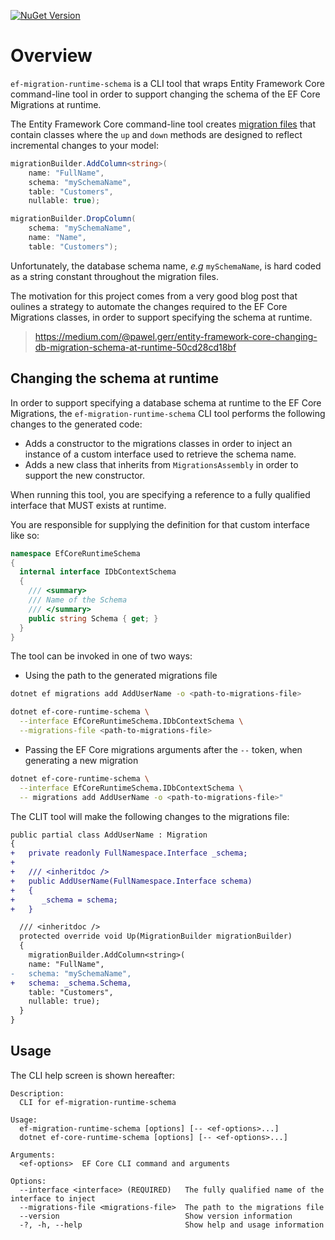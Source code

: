 [![NuGet Version](https://img.shields.io/nuget/v/ef-migration-runtime-schema)](https://www.nuget.org/packages/ef-migration-runtime-schema)

# Overview

`ef-migration-runtime-schema` is a CLI tool that wraps Entity Framework Core command-line tool in order to support changing the schema of the EF Core Migrations at runtime.

The Entity Framework Core command-line tool creates [migration files](https://learn.microsoft.com/en-us/ef/core/managing-schemas/migrations/managing?tabs=dotnet-core-cli#add-a-migration) that contain classes where the `up` and `down` methods are designed to reflect incremental changes to your model:

```c#
migrationBuilder.AddColumn<string>(
    name: "FullName",
    schema: "mySchemaName",
    table: "Customers",
    nullable: true);

migrationBuilder.DropColumn(
    schema: "mySchemaName",
    name: "Name",
    table: "Customers");
```

Unfortunately, the database schema name, _e.g_ `mySchemaName`, is hard coded as a string constant throughout the migration files.

The motivation for this project comes from a very good blog post that oulines a strategy to automate the changes required to the EF Core Migrations classes, in order to support specifying the schema at runtime.

> https://medium.com/@pawel.gerr/entity-framework-core-changing-db-migration-schema-at-runtime-50cd28cd18bf

## Changing the schema at runtime

In order to support specifying a database schema at runtime to the EF Core Migrations, the `ef-migration-runtime-schema` CLI tool performs the following changes to the generated code:

- Adds a constructor to the migrations classes in order to inject an instance of a custom interface used to retrieve the schema name.
- Adds a new class that inherits from `MigrationsAssembly` in order to support the new constructor.

When running this tool, you are specifying a reference to a fully qualified interface that MUST exists at runtime.

You are responsible for supplying the definition for that custom interface like so:

```c#
namespace EfCoreRuntimeSchema
{
  internal interface IDbContextSchema 
  {
    /// <summary>
    /// Name of the Schema
    /// </summary>
    public string Schema { get; }
  }
}
```

The tool can be invoked in one of two ways:

- Using the path to the generated migrations file

```bash
dotnet ef migrations add AddUserName -o <path-to-migrations-file>

dotnet ef-core-runtime-schema \
  --interface EfCoreRuntimeSchema.IDbContextSchema \
  --migrations-file <path-to-migrations-file>
```

- Passing the EF Core migrations arguments after the `--` token, when generating a new migration

```bash
dotnet ef-core-runtime-schema \
  --interface EfCoreRuntimeSchema.IDbContextSchema \
  -- migrations add AddUserName -o <path-to-migrations-file>"
```

The CLIT tool will make the following changes to the migrations file:

```patch
public partial class AddUserName : Migration
{
+   private readonly FullNamespace.Interface _schema;
+
+   /// <inheritdoc />
+   public AddUserName(FullNamespace.Interface schema)
+   {
+      _schema = schema;
+   }

  /// <inheritdoc />
  protected override void Up(MigrationBuilder migrationBuilder)
  {
    migrationBuilder.AddColumn<string>(
    name: "FullName",
-   schema: "mySchemaName",
+   schema: _schema.Schema,
    table: "Customers",
    nullable: true);
  }
}
```

## Usage

The CLI help screen is shown hereafter:

```
Description:
  CLI for ef-migration-runtime-schema

Usage:
  ef-migration-runtime-schema [options] [-- <ef-options>...]
  dotnet ef-core-runtime-schema [options] [-- <ef-options>...]

Arguments:
  <ef-options>  EF Core CLI command and arguments

Options:
  --interface <interface> (REQUIRED)   The fully qualified name of the interface to inject
  --migrations-file <migrations-file>  The path to the migrations file
  --version                            Show version information
  -?, -h, --help                       Show help and usage information
  ```